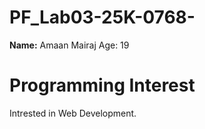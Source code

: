 # PF_Lab03-25K-0768-
**Name:** Amaan Mairaj
Age: 19

# Programming Interest
Intrested in Web Development.
